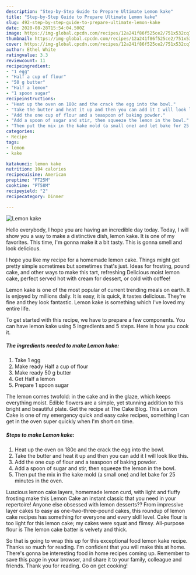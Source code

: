 ```yaml
---
description: "Step-by-Step Guide to Prepare Ultimate Lemon kake"
title: "Step-by-Step Guide to Prepare Ultimate Lemon kake"
slug: 492-step-by-step-guide-to-prepare-ultimate-lemon-kake
date: 2020-08-28T15:54:04.500Z
image: https://img-global.cpcdn.com/recipes/12a241f86f525ce2/751x532cq70/lemon-kake-recipe-main-photo.jpg
thumbnail: https://img-global.cpcdn.com/recipes/12a241f86f525ce2/751x532cq70/lemon-kake-recipe-main-photo.jpg
cover: https://img-global.cpcdn.com/recipes/12a241f86f525ce2/751x532cq70/lemon-kake-recipe-main-photo.jpg
author: Ethel White
ratingvalue: 3.3
reviewcount: 11
recipeingredient:
- "1 egg"
- "Half a cup of flour"
- "50 g butter"
- "Half a lemon"
- "1 spoon sugar"
recipeinstructions:
- "Heat up the oven on 180c and the crack the egg into the bowl."
- "Take the butter and heat it up and then you can add it I will look like this."
- "Add the one cup of flour and a teaspoon of baking powder."
- "Add a spoon of sugar and stir, then squeeze the lemon in the bowl."
- "Then put the mix in the kake mold (a small one) and let bake for 25 minutes in the oven."
categories:
- Recipe
tags:
- lemon
- kake

katakunci: lemon kake 
nutrition: 104 calories
recipecuisine: American
preptime: "PT25M"
cooktime: "PT58M"
recipeyield: "2"
recipecategory: Dinner

---
```



![Lemon kake](https://img-global.cpcdn.com/recipes/12a241f86f525ce2/751x532cq70/lemon-kake-recipe-main-photo.jpg)

Hello everybody, I hope you are having an incredible day today. Today, I will show you a way to make a distinctive dish, lemon kake. It is one of my favorites. This time, I'm gonna make it a bit tasty. This is gonna smell and look delicious.

I hope you like my recipe for a homemade lemon cake. Things might get pretty simple sometimes but sometimes that&#39;s just. Ideas for frosting, pound cake, and other ways to make this tart, refreshing Delicious moist lemon cake, perfect served hot with cream for dessert, or cold with coffee!

Lemon kake is one of the most popular of current trending meals on earth. It is enjoyed by millions daily. It is easy, it is quick, it tastes delicious. They're fine and they look fantastic. Lemon kake is something which I've loved my entire life.


To get started with this recipe, we have to prepare a few components. You can have lemon kake using 5 ingredients and 5 steps. Here is how you cook it.

<!--inarticleads1-->

##### The ingredients needed to make Lemon kake:

1. Take 1 egg
1. Make ready Half a cup of flour
1. Make ready 50 g butter
1. Get Half a lemon
1. Prepare 1 spoon sugar


The lemon comes twofold: in the cake and in the glaze, which keeps everything moist. Edible flowers are a simple, yet stunning addition to this bright and beautiful plate. Get the recipe at The Cake Blog. This Lemon Cake is one of my emergency quick and easy cake recipes, something I can get in the oven super quickly when I&#39;m short on time. 

<!--inarticleads2-->

##### Steps to make Lemon kake:

1. Heat up the oven on 180c and the crack the egg into the bowl.
1. Take the butter and heat it up and then you can add it I will look like this.
1. Add the one cup of flour and a teaspoon of baking powder.
1. Add a spoon of sugar and stir, then squeeze the lemon in the bowl.
1. Then put the mix in the kake mold (a small one) and let bake for 25 minutes in the oven.


Luscious lemon cake layers, homemade lemon curd, with light and fluffy frosting make this Lemon Cake an instant classic that you need in your repertoire! Anyone else obsessed with lemon desserts?? From impressive layer cakes to easy as one-two-three-pound cakes, this roundup of lemon cake recipes has something for everyone and every skill level. Cake flour is too light for this lemon cake; my cakes were squat and flimsy. All-purpose flour is The lemon cake batter is velvety and thick. 

So that is going to wrap this up for this exceptional food lemon kake recipe. Thanks so much for reading. I'm confident that you will make this at home. There's gonna be interesting food in home recipes coming up. Remember to save this page in your browser, and share it to your family, colleague and friends. Thank you for reading. Go on get cooking!
